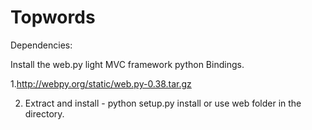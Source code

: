 # Topwords

Dependencies:

Install the web.py light MVC framework python Bindings.

1.http://webpy.org/static/web.py-0.38.tar.gz

2. Extract and install - python setup.py install or use web folder in the directory.
